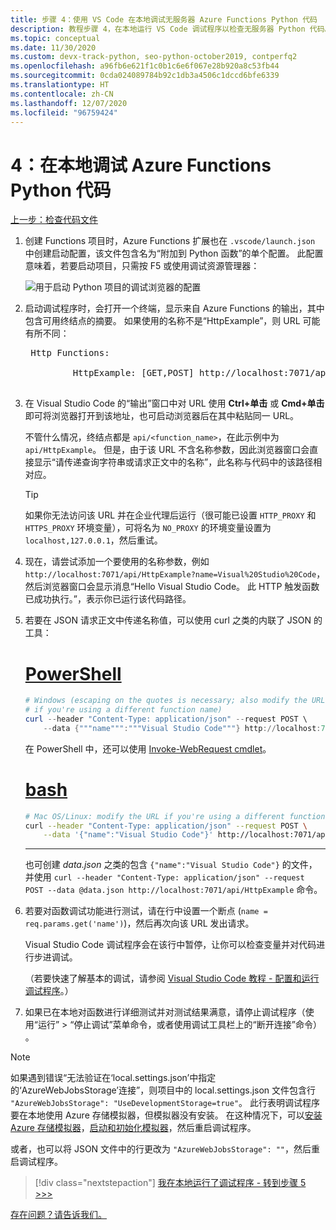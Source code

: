 ```yaml
---
title: 步骤 4：使用 VS Code 在本地调试无服务器 Azure Functions Python 代码
description: 教程步骤 4，在本地运行 VS Code 调试程序以检查无服务器 Python 代码。
ms.topic: conceptual
ms.date: 11/30/2020
ms.custom: devx-track-python, seo-python-october2019, contperfq2
ms.openlocfilehash: a96fb6e621f1c0b1c6e6f067e28b920a8c53fb44
ms.sourcegitcommit: 0cda024089784b92c1db3a4506c1dccd6bfe6339
ms.translationtype: HT
ms.contentlocale: zh-CN
ms.lasthandoff: 12/07/2020
ms.locfileid: "96759424"
---
```

# <a name="4-debug-the-azure-functions-python-code-locally"></a>4：在本地调试 Azure Functions Python 代码

[上一步：检查代码文件](tutorial-vs-code-serverless-python-03.md)

1. 创建 Functions 项目时，Azure Functions 扩展也在 `.vscode/launch.json` 中创建启动配置，该文件包含名为“附加到 Python 函数”的单个配置。 此配置意味着，若要启动项目，只需按 F5 或使用调试资源管理器：

    ![用于启动 Python 项目的调试浏览器的配置](media/tutorial-vs-code-serverless-python/configuration-to-start-a-python-project-for-debugging.png)

1. 启动调试程序时，会打开一个终端，显示来自 Azure Functions 的输出，其中包含可用终结点的摘要。 如果使用的名称不是“HttpExample”，则 URL 可能有所不同：

    <pre>
    Http Functions:

            HttpExample: [GET,POST] http://localhost:7071/api/HttpExample
    </pre>

1. 在 Visual Studio Code 的“输出”窗口中对 URL 使用 **Ctrl+单击** 或 **Cmd+单击** 即可将浏览器打开到该地址，也可启动浏览器后在其中粘贴同一 URL。

    不管什么情况，终结点都是 `api/<function_name>`，在此示例中为 `api/HttpExample`。 但是，由于该 URL 不含名称参数，因此浏览器窗口会直接显示“请传递查询字符串或请求正文中的名称”，此名称与代码中的该路径相对应。

    > [!TIP]
    > 如果你无法访问该 URL 并在企业代理后运行（很可能已设置 `HTTP_PROXY` 和 `HTTPS_PROXY` 环境变量），可将名为 `NO_PROXY` 的环境变量设置为 `localhost,127.0.0.1`，然后重试。

1. 现在，请尝试添加一个要使用的名称参数，例如 `http://localhost:7071/api/HttpExample?name=Visual%20Studio%20Code`，然后浏览器窗口会显示消息“Hello Visual Studio Code。 此 HTTP 触发函数已成功执行。”，表示你已运行该代码路径。

1. 若要在 JSON 请求正文中传递名称值，可以使用 curl 之类的内联了 JSON 的工具：

    # <a name="powershell"></a>[PowerShell](#tab/powershell)

    ```powershell
    # Windows (escaping on the quotes is necessary; also modify the URL
    # if you're using a different function name)
    curl --header "Content-Type: application/json" --request POST \
        --data {"""name""":"""Visual Studio Code"""} http://localhost:7071/api/HttpExample
    ```

    在 PowerShell 中，还可以使用 [Invoke-WebRequest cmdlet](/powershell/module/microsoft.powershell.utility/invoke-webrequest)。

    # <a name="bash"></a>[bash](#tab/bash)

    ```bash
    # Mac OS/Linux: modify the URL if you're using a different function name
    curl --header "Content-Type: application/json" --request POST \
        --data '{"name":"Visual Studio Code"}' http://localhost:7071/api/HttpExample
    ```

    ---

    也可创建 *data.json* 之类的包含 `{"name":"Visual Studio Code"}` 的文件，并使用 `curl --header "Content-Type: application/json" --request POST --data @data.json http://localhost:7071/api/HttpExample` 命令。

1. 若要对函数调试功能进行测试，请在行中设置一个断点 (`name = req.params.get('name')`)，然后再次向该 URL 发出请求。

    Visual Studio Code 调试程序会在该行中暂停，让你可以检查变量并对代码进行步进调试。

    （若要快速了解基本的调试，请参阅 [Visual Studio Code 教程 - 配置和运行调试程序](https://code.visualstudio.com/docs/python/python-tutorial#configure-and-run-the-debugger)。）

1. 如果已在本地对函数进行详细测试并对测试结果满意，请停止调试程序（使用“运行” > “停止调试”菜单命令，或者使用调试工具栏上的“断开连接”命令）  。

> [!NOTE]
> 如果遇到错误“无法验证在‘local.settings.json’中指定的‘AzureWebJobsStorage’连接”，则项目中的 local.settings.json 文件包含行 `"AzureWebJobsStorage": "UseDevelopmentStorage=true"`。 此行表明调试程序要在本地使用 Azure 存储模拟器，但模拟器没有安装。 在这种情况下，可以[安装 Azure 存储模拟器](/azure/storage/common/storage-use-emulator#get-the-storage-emulator)，[启动和初始化模拟器](/azure/storage/common/storage-use-emulator#start-and-initialize-the-storage-emulator)，然后重启调试程序。
>
> 或者，也可以将 JSON 文件中的行更改为 `"AzureWebJobsStorage": ""`，然后重启调试程序。

> [!div class="nextstepaction"]
> [我在本地运行了调试程序 - 转到步骤 5 >>>](tutorial-vs-code-serverless-python-05.md)

[存在问题？请告诉我们。](https://aka.ms/python-functions-qs-ms-survey)

